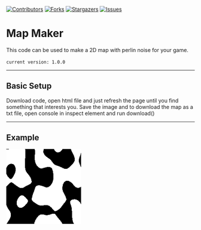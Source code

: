[![Contributors][contributors-shield]](contributors-url)
[![Forks][forks-shield]][forks-url]
[![Stargazers][stars-shield]][stars-url]
[![Issues][issues-shield]][issues-url]


<h1>Map Maker</h1>
This code can be used to make a 2D map with perlin noise for your game.

`current version: 1.0.0`

---

## Basic Setup

Download code, open html file and just refresh the page until you find something that interests you. Save the image and to download the map as a txt file, open console in inspect element and run download()

---

## Example

<img src="./example/map.png">

[contributors-shield]: https://img.shields.io/github/contributors/DamirAlkhaov/mapMaker.svg?style=for-the-badge
[contributors-url]: https://github.com/DamirAlkhaov/mapMaker/graphs/contributors
[forks-shield]: https://img.shields.io/github/forks/DamirAlkhaov/mapMaker.svg?style=for-the-badge
[forks-url]: https://github.com/DamirAlkhaov/mapMaker/network/members
[stars-shield]: https://img.shields.io/github/stars/DamirAlkhaov/mapMaker.svg?style=for-the-badge
[stars-url]: https://github.com/DamirAlkhaov/mapMaker/stargazers
[issues-shield]: https://img.shields.io/github/issues/DamirAlkhaov/mapMaker.svg?style=for-the-badge
[issues-url]: https://github.com/DamirAlkhaov/mapMaker/issues 